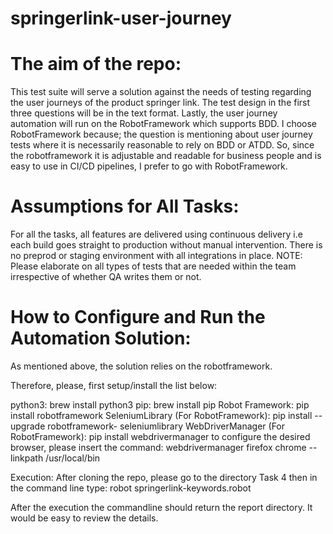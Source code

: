 # springerlink-user-journey

# The aim of the repo:
This test suite will serve a solution against the needs of testing regarding the user journeys of the product springer link. The test design in the first three questions will be in the text format. Lastly, the user journey automation will run on the RobotFramework which supports BDD. I choose RobotFramework because; the question is mentioning about user journey tests where it is necessarily reasonable to rely on BDD or ATDD. So, since the robotframework it is adjustable and readable for business people and is easy to use in CI/CD pipelines, I prefer to go with RobotFramework.

# Assumptions for All Tasks:
For all the tasks, all features are delivered using continuous delivery i.e each build goes straight to production without manual intervention. There is no preprod or staging environment with all integrations in place.
NOTE: Please elaborate on all types of tests that are needed within the team irrespective of whether QA writes them or not.


# How to Configure and Run the Automation Solution:

As mentioned above, the solution relies on the robotframework. 

Therefore, please, first setup/install the list below:

python3: brew install python3
pip: brew install pip
Robot Framework: pip install robotframework
SeleniumLibrary (For RobotFramework): pip install --upgrade robotframework- seleniumlibrary
WebDriverManager (For RobotFramework): pip install webdrivermanager
    to configure the desired browser, please insert the command: webdrivermanager firefox chrome --linkpath /usr/local/bin

Execution:
After cloning the repo, please go to the directory Task 4
then in the command line type:
robot springerlink-keywords.robot

After the execution the commandline should return the report directory. It would be easy to review the details.

